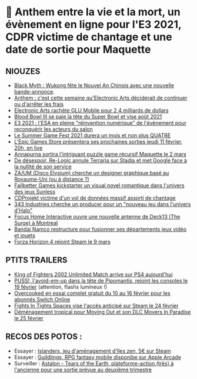# 🥐 Anthem entre la vie et la mort, un évènement en ligne pour l'E3 2021, CDPR victime de chantage et une date de sortie pour Maquette

## NIOUZES

- [Black Myth : Wukong fête le Nouvel An Chinois avec une nouvelle bande-annonce](https://www.ign.com/videos/black-myth-wukong-official-year-of-the-ox-gameplay-trailer ).
- [Anthem : c'est cette semaine qu'Electronic Arts déciderait de continuer ou d'arrêter les frais](https://www.bloomberg.com/news/articles/2021-02-08/electronic-arts-to-decide-fate-of-anthem-game-this-week)
- [Electronic Arts rachète GLU Mobile pour 2,4 milliards de dollars](https://ir.ea.com/press-releases/press-release-details/2021/Electronic-Arts-to-Acquire-Glu-Mobile-Creating-a-New-Global-Leader-in-the-Largest-and-Fastest-Growing-Gaming-Segment/default.aspx)
- [Blood Bowl III se paie la tête du Super Bowl et vise août 2021](https://www.youtube.com/watch?v=gtbgKR2OLBc )
- [E3 2021 : l'ESA en pleine "réinvention numérique" de l'évènement pour reconquérir les acteurs du salon](https://www.videogameschronicle.com/news/e3-pushes-forward-with-plans-for-a-digital-2021-event/)
- [Le Summer Game Fest 2021 durera un mois et non plus QUATRE](https://www.pcgamesn.com/summer-game-fest-2021-schedule)
- [L'Epic Games Store présentera ses prochaines sorties jeudi 11 février, 20h, en live](https://www.epicgames.com/store/fr/news/introducing-the-epic-games-store-spring-showcase-and-sale-coming-february-11)
- [Annapurna sortira l'intriguant puzzle game récursif Maquette le 2 mars](https://www.youtube.com/watch?v=P0bPPmC2zms)
- [De désespoir, Re-Logic annule Terraria sur Stadia et met Google face à la nullité de son service](https://www.pcgamer.com/terraria-creator-cancels-stadia-port-after-being-locked-out-of-google-account/) 
- [ZA/UM (Disco Elysium) cherche un designer graphique basé au Royaume-Uni (ou à distance ?)](https://www.gamesjobsdirect.com/details/Graphic-Designer/155689)
- [Failbetter Games kickstarter un visual novel romantique dans l'univers des jeux Sunless](https://www.kickstarter.com/projects/failbetter/mask-of-the-rose-a-fallen-london-romance)
- [CDProjekt victime d'un vol de données massif assorti de chantage](https://twitter.com/CDPROJEKTRED/status/1359048125403590660/photo/1)
- [343 Industries cherche un producer pour un "nouveau jeu dans l'univers d'Halo"](https://gamingbolt.com/343-industries-seemingly-hiring-for-new-project-in-halo-franchise)
- [Focus Home Interactive ouvre une nouvelle antenne de Deck13 (The Surge) à Montreal](https://www.gamasutra.com/view/news/377191/Focus_Home_Interactive_opens_up_new_Deck13_studio_in_Montreal.php)
- [Bandai Namco restructure pour fusionner ses départements jeux vidéo et jouets](https://www.nintendolife.com/news/2021/02/bandai_namco_appoints_new_president_will_begin_division_restructure_this_april)
- [Forza Horizon 4 rejoint Steam le 9 mars](https://www.gamekult.com/actualite/forza-horizon-4-prend-la-route-de-steam-3050835847.html)

## PTITS TRAILERS

- [King of Fighters 2002 Unlimited Match arrive sur PS4 aujourd'hui](https://www.youtube.com/watch?v=Wsqm1xL1evI )
- [PUSS!, l'avoid-em-up dans la tête de Pipomantis, rejoint les consoles le 19 février](https://www.youtube.com/watch?v=l8aRSMG0gtAk) (attention, flashs lumineux !)
- [Overcooked en essai complet gratuit du 10 au 16 février pour les abonnés Switch Online](https://www.youtube.com/watch?v=lcVISRmANIo)
- [Fights In Tights Spaces vise l'accès anticipé sur Steam le 24 février](https://www.youtube.com/watch?v=eFvirN-0ync)
- [Déménagement tropical pour Moving Out et son DLC Movers In Paradise le 25 février](https://www.youtube.com/watch?v=8Gt3V-wW_74)

## RECOS DES POTOS :

- Essayer : [Islanders, jeu d'aménagement d'îles zen, 5€ sur Steam](https://store.steampowered.com/app/1046030/ISLANDERS/)
- Essayer : [Guildlings, RPG fantasy mobile disponibe sur Apple Arcade](https://apps.apple.com/us/app/guildlings/id1114224350)
- Surveiller : [Astalon - Tears of the Earth, plateforme-action (très) à l'ancienne pour une sortie prévue au deuxième trimestre](https://store.steampowered.com/app/1046400/Astalon_Tears_of_the_Earth/)
